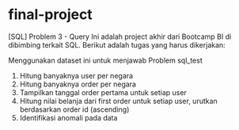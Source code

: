 # final-project

[SQL] Problem 3 - Query
Ini adalah project akhir dari Bootcamp BI di dibimbing terkait SQL.
Berikut adalah tugas yang harus dikerjakan:

Menggunakan dataset ini untuk menjawab Problem sql_test


1. Hitung banyaknya user per negara
2. Hitung banyaknya order per negara
3. Tampilkan tanggal order pertama untuk setiap user
4. Hitung nilai belanja dari first order untuk setiap user, urutkan berdasarkan order id (ascending)
5. Identifikasi anomali pada data

